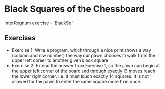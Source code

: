 # Black Squares of the Chessboard
InterRegnum exercise - 'BlackSq'

## Exercises

- Exercise 1: Write a program, which through a nice print shows a
way (column and row number) the way our pawn
chooses to walk from the upper left corner to another
given black square
- Exercise 2: Extend the answer from Exercise 1, so the pawn can
begin at the upper left corner of the board and through
exactly 13 moves reach the lower right corner. I.e. it
must touch exactly 14 squares.
It is not allowed for the pawn to enter the same square
more than once.
